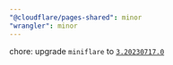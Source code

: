```yaml
---
"@cloudflare/pages-shared": minor
"wrangler": minor
---
```


chore: upgrade `miniflare` to [`3.20230717.0`](https://github.com/cloudflare/miniflare/releases/tag/v3.20230717.0)

